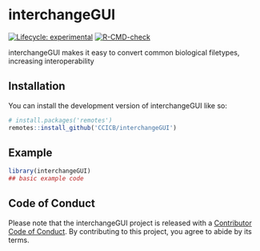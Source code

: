 
<!-- README.md is generated from README.Rmd. Please edit that file -->

# interchangeGUI

<!-- badges: start -->

[![Lifecycle:
experimental](https://img.shields.io/badge/lifecycle-experimental-orange.svg)](https://lifecycle.r-lib.org/articles/stages.html#experimental)
[![R-CMD-check](https://github.com/CCICB/interchangeGUI/actions/workflows/R-CMD-check.yaml/badge.svg)](https://github.com/CCICB/interchangeGUI/actions/workflows/R-CMD-check.yaml)
<!-- badges: end -->

interchangeGUI makes it easy to convert common biological filetypes,
increasing interoperability

## Installation

You can install the development version of interchangeGUI like so:

``` r
# install.packages('remotes')
remotes::install_github('CCICB/interchangeGUI')
```

## Example

``` r
library(interchangeGUI)
## basic example code
```

## Code of Conduct

Please note that the interchangeGUI project is released with a
[Contributor Code of
Conduct](https://contributor-covenant.org/version/2/1/CODE_OF_CONDUCT.html).
By contributing to this project, you agree to abide by its terms.
